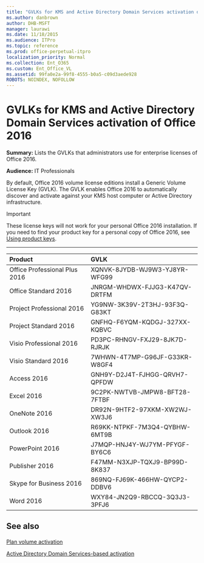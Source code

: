 ```yaml
---
title: "GVLKs for KMS and Active Directory Domain Services activation of Office 2016"
ms.author: danbrown
author: DHB-MSFT
manager: laurawi
ms.date: 11/18/2015
ms.audience: ITPro
ms.topic: reference
ms.prod: office-perpetual-itpro
localization_priority: Normal
ms.collection: Ent_O365
ms.custom: Ent_Office_VL
ms.assetid: 99fa0e2a-99f8-4555-b0a5-c09d3aede928
ROBOTS: NOINDEX, NOFOLLOW
---
```


# GVLKs for KMS and Active Directory Domain Services activation of Office 2016

 **Summary:** Lists the GVLKs that administrators use for enterprise licenses of Office 2016. 
  
 **Audience:** IT Professionals 
  
By default, Office 2016 volume license editions install a Generic Volume License Key (GVLK). The GVLK enables Office 2016 to automatically discover and activate against your KMS host computer or Active Directory infrastructure.
  
> [!IMPORTANT]
> These license keys will not work for your personal Office 2016 installation. If you need to find your product key for a personal copy of Office 2016, see [Using product keys](https://support.office.com/article/12a5763a-d45c-4685-8c95-a44500213759). 
  
****

|**Product**|**GVLK**|
|:-----|:-----|
|Office Professional Plus 2016  <br/> |XQNVK-8JYDB-WJ9W3-YJ8YR-WFG99  <br/> |
|Office Standard 2016  <br/> |JNRGM-WHDWX-FJJG3-K47QV-DRTFM  <br/> |
|Project Professional 2016  <br/> |YG9NW-3K39V-2T3HJ-93F3Q-G83KT  <br/> |
|Project Standard 2016  <br/> |GNFHQ-F6YQM-KQDGJ-327XX-KQBVC  <br/> |
|Visio Professional 2016  <br/> |PD3PC-RHNGV-FXJ29-8JK7D-RJRJK  <br/> |
|Visio Standard 2016  <br/> |7WHWN-4T7MP-G96JF-G33KR-W8GF4  <br/> |
|Access 2016  <br/> |GNH9Y-D2J4T-FJHGG-QRVH7-QPFDW  <br/> |
|Excel 2016  <br/> |9C2PK-NWTVB-JMPW8-BFT28-7FTBF  <br/> |
|OneNote 2016  <br/> |DR92N-9HTF2-97XKM-XW2WJ-XW3J6  <br/> |
|Outlook 2016  <br/> |R69KK-NTPKF-7M3Q4-QYBHW-6MT9B  <br/> |
|PowerPoint 2016  <br/> |J7MQP-HNJ4Y-WJ7YM-PFYGF-BY6C6  <br/> |
|Publisher 2016  <br/> |F47MM-N3XJP-TQXJ9-BP99D-8K837  <br/> |
|Skype for Business 2016  <br/> |869NQ-FJ69K-466HW-QYCP2-DDBV6  <br/> |
|Word 2016  <br/> |WXY84-JN2Q9-RBCCQ-3Q3J3-3PFJ6  <br/> |
   
## See also

#### 

[Plan volume activation](plan-volume-activation-of-office.md)
  
[Active Directory Domain Services-based activation](activate-office-by-using-active-directory.md)

